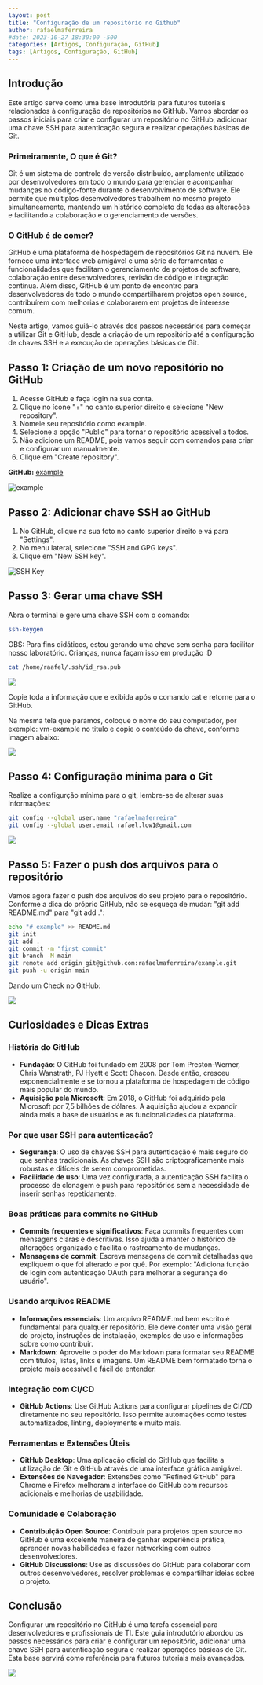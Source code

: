 ```yaml
---
layout: post
title: "Configuração de um repositório no Github"
author: rafaelmaferreira
#date: 2023-10-27 18:30:00 -500
categories: [Artigos, Configuração, GitHub]
tags: [Artigos, Configuração, GitHub]
---
```


## Introdução

Este artigo serve como uma base introdutória para futuros tutoriais relacionados à configuração de repositórios no GitHub. Vamos abordar os passos iniciais para criar e configurar um repositório no GitHub, adicionar uma chave SSH para autenticação segura e realizar operações básicas de Git.

### Primeiramente, O que é Git?

Git é um sistema de controle de versão distribuído, amplamente utilizado por desenvolvedores em todo o mundo para gerenciar e acompanhar mudanças no código-fonte durante o desenvolvimento de software. Ele permite que múltiplos desenvolvedores trabalhem no mesmo projeto simultaneamente, mantendo um histórico completo de todas as alterações e facilitando a colaboração e o gerenciamento de versões.

### O GitHub é de comer?

GitHub é uma plataforma de hospedagem de repositórios Git na nuvem. Ele fornece uma interface web amigável e uma série de ferramentas e funcionalidades que facilitam o gerenciamento de projetos de software, colaboração entre desenvolvedores, revisão de código e integração contínua. Além disso, GitHub é um ponto de encontro para desenvolvedores de todo o mundo compartilharem projetos open source, contribuírem com melhorias e colaborarem em projetos de interesse comum.

Neste artigo, vamos guiá-lo através dos passos necessários para começar a utilizar Git e GitHub, desde a criação de um repositório até a configuração de chaves SSH e a execução de operações básicas de Git.


## Passo 1: Criação de um novo repositório no GitHub

1. Acesse GitHub e faça login na sua conta.
2. Clique no ícone "+" no canto superior direito e selecione "New repository".
3. Nomeie seu repositório como example.
4. Selecione a opção "Public" para tornar o repositório acessível a todos.
5. Não adicione um README, pois vamos seguir com comandos para criar e configurar um manualmente.
6. Clique em "Create repository".

**GitHub:** [example](https://github.com/rafaelmaferreira/example)

![example](https://stoblobcertificados011.blob.core.windows.net/imagens-blog/artigos/example/example9.png)

## Passo 2: Adicionar chave SSH ao GitHub

1. No GitHub, clique na sua foto no canto superior direito e vá para "Settings".
2. No menu lateral, selecione "SSH and GPG keys".
3. Clique em "New SSH key".

![SSH Key](https://stoblobcertificados011.blob.core.windows.net/imagens-blog/artigos/example/example11.png)

## Passo 3: Gerar uma chave SSH

Abra o terminal e gere uma chave SSH com o comando:

```bash
ssh-keygen
```

OBS: Para fins didáticos, estou gerando uma chave sem senha para facilitar nosso laboratório. Crianças, nunca façam isso em produção :D

```bash
cat /home/raafel/.ssh/id_rsa.pub
```

![](https://stoblobcertificados011.blob.core.windows.net/imagens-blog/artigos/example/example11.png)

Copie toda a informação que e exibida após o comando cat e retorne para o GitHub.

Na mesma tela que paramos, coloque o nome do seu computador, por exemplo: vm-example no titulo e copie o conteúdo da chave, conforme imagem abaixo:

![](https://stoblobcertificados011.blob.core.windows.net/imagens-blog/artigos/example/example12.png)

## Passo 4: Configuração mínima para o Git

Realize a configurção mínima para o git, lembre-se de alterar suas informações:

```bash
git config --global user.name "rafaelmaferreira"
git config --global user.email rafael.low1@gmail.com
```
![](https://stoblobcertificados011.blob.core.windows.net/imagens-blog/artigos/example/example20.png)


## Passo 5: Fazer o push dos arquivos para o repositório

Vamos agora fazer o push dos arquivos do seu projeto para o repositório. Conforme a dica do próprio GitHub, não se esqueça de mudar: "git add README.md" para "git add .":

```bash
echo "# example" >> README.md
git init
git add .
git commit -m "first commit"
git branch -M main
git remote add origin git@github.com:rafaelmaferreira/example.git
git push -u origin main
```
Dando um Check no GitHub:

![](https://stoblobcertificados011.blob.core.windows.net/imagens-blog/artigos/example/example21.png)

## Curiosidades e Dicas Extras

### História do GitHub

- **Fundação**: O GitHub foi fundado em 2008 por Tom Preston-Werner, Chris Wanstrath, PJ Hyett e Scott Chacon. Desde então, cresceu exponencialmente e se tornou a plataforma de hospedagem de código mais popular do mundo.
- **Aquisição pela Microsoft**: Em 2018, o GitHub foi adquirido pela Microsoft por 7,5 bilhões de dólares. A aquisição ajudou a expandir ainda mais a base de usuários e as funcionalidades da plataforma.

### Por que usar SSH para autenticação?

- **Segurança**: O uso de chaves SSH para autenticação é mais seguro do que senhas tradicionais. As chaves SSH são criptograficamente mais robustas e difíceis de serem comprometidas.
- **Facilidade de uso**: Uma vez configurada, a autenticação SSH facilita o processo de clonagem e push para repositórios sem a necessidade de inserir senhas repetidamente.

### Boas práticas para commits no GitHub

- **Commits frequentes e significativos**: Faça commits frequentes com mensagens claras e descritivas. Isso ajuda a manter o histórico de alterações organizado e facilita o rastreamento de mudanças.
- **Mensagens de commit**: Escreva mensagens de commit detalhadas que expliquem o que foi alterado e por quê. Por exemplo: "Adiciona função de login com autenticação OAuth para melhorar a segurança do usuário".

### Usando arquivos README

- **Informações essenciais**: Um arquivo README.md bem escrito é fundamental para qualquer repositório. Ele deve conter uma visão geral do projeto, instruções de instalação, exemplos de uso e informações sobre como contribuir.
- **Markdown**: Aproveite o poder do Markdown para formatar seu README com títulos, listas, links e imagens. Um README bem formatado torna o projeto mais acessível e fácil de entender.

### Integração com CI/CD

- **GitHub Actions**: Use GitHub Actions para configurar pipelines de CI/CD diretamente no seu repositório. Isso permite automações como testes automatizados, linting, deployments e muito mais.

### Ferramentas e Extensões Úteis

- **GitHub Desktop**: Uma aplicação oficial do GitHub que facilita a utilização de Git e GitHub através de uma interface gráfica amigável.
- **Extensões de Navegador**: Extensões como "Refined GitHub" para Chrome e Firefox melhoram a interface do GitHub com recursos adicionais e melhorias de usabilidade.

### Comunidade e Colaboração

- **Contribuição Open Source**: Contribuir para projetos open source no GitHub é uma excelente maneira de ganhar experiência prática, aprender novas habilidades e fazer networking com outros desenvolvedores.
- **GitHub Discussions**: Use as discussões do GitHub para colaborar com outros desenvolvedores, resolver problemas e compartilhar ideias sobre o projeto.

## Conclusão

Configurar um repositório no GitHub é uma tarefa essencial para desenvolvedores e profissionais de TI. Este guia introdutório abordou os passos necessários para criar e configurar um repositório, adicionar uma chave SSH para autenticação segura e realizar operações básicas de Git. Esta base servirá como referência para futuros tutoriais mais avançados.

![](https://stoblobcertificados011.blob.core.windows.net/imagens-blog/posts/Logo2.png)